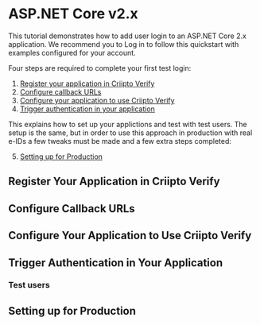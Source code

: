 
# ASP.NET Core v2.x

This tutorial demonstrates how to add user login to an ASP.NET Core 2.x application. We recommend you to Log in to follow this quickstart with examples configured for your account.

Four steps are required to complete your first test login:

1. [Register your application in Criipto Verify](#register)
2. [Configure callback URLs](#urls)
3. [Configure your application to use Criipto Verify](#application)
4. [Trigger authentication in your application](#trigger)

This explains how to set up your applictions and test with test users. The setup is the same, but in order to use this approach in production with real e-IDs a few tweaks must be made and a few extra steps completed:

5. [Setting up for Production](#production)

<a name="register"></a>

## Register Your Application in Criipto Verify


<a name="urls"></a>

## Configure Callback URLs


<a name="application"></a>

## Configure Your Application to Use Criipto Verify


<a name="trigger"></a>

## Trigger Authentication in Your Application

### Test users


<a name="production"></a>

## Setting up for Production

